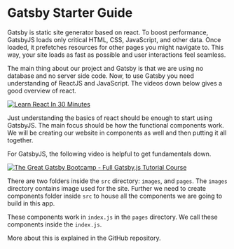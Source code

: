 # Gatsby Starter Guide

Gatsby is static site generator based on react. To boost performance, GatsbyJS loads only critical
HTML, CSS, JavaScript, and other data. Once loaded, it prefetches resources for other pages you
might navigate to. This way, your site loads as fast as possible and user interactions feel
seamless.

The main thing about our project and Gatsby is that we are using no database and no server side
code. Now, to use Gatsby you need understanding of ReactJS and JavaScript. The videos down below
gives a good overview of react.

[![Learn React In 30 Minutes](http://img.youtube.com/vi/hQAHSlTtcmY/0.jpg)](http://www.youtube.com/watch?v=hQAHSlTtcmY)

Just understanding the basics of react should be enough to start using GatsbyJS. The main focus
should be how the functional components work. We will be creating our website in components as well
and then putting it all together.

For GatsbyJS, the following video is helpful to get fundamentals down.

[![The Great Gatsby Bootcamp - Full Gatsby.js Tutorial Course](http://img.youtube.com/vi/kzWIUX3CpuI/0.jpg)](http://www.youtube.com/watch?v=kzWIUX3CpuI)

There are two folders inside the `src` directory: `images`, and `pages`. The `images` directory
contains image used for the site. Further we need to create components folder inside `src` to house
all the components we are going to build in this app.

These components work in `index.js` in the `pages` directory. We call these components inside the
`index.js`.

More about this is explained in the GitHub repository.
